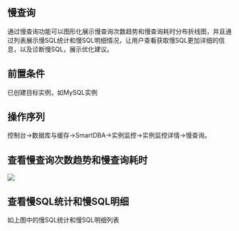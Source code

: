 ## 慢查询
通过慢查询功能可以图形化展示慢查询次数趋势和慢查询耗时分布折线图，并且通过列表展示慢SQL统计和慢SQL明细情况，让用户查看获取慢SQL更加详细的信息，以及诊断慢SQL，展示优化建议。

## 前置条件
已创建目标实例，如MySQL实例

## 操作序列
控制台->数据库与缓存->SmartDBA->实例监控->实例监控详情->慢查询。

## 查看慢查询次数趋势和慢查询耗时

![](../Image/Operation-Guide/slow_query1.png)
 
## 查看慢SQL统计和慢SQL明细
如上图中的慢SQL统计和慢SQL明细列表

